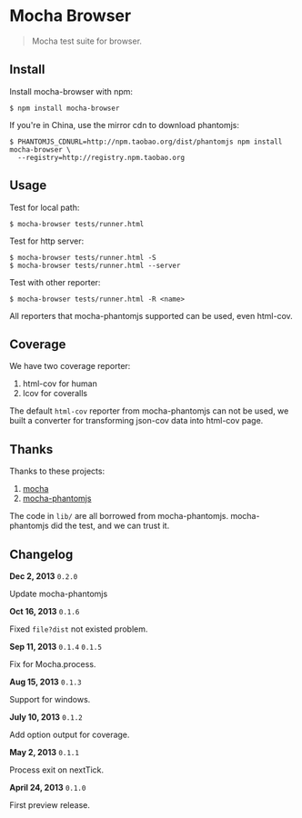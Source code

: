 # Mocha Browser

> Mocha test suite for browser.


## Install

Install mocha-browser with npm:

```
$ npm install mocha-browser
```

If you're in China, use the mirror cdn to download phantomjs:

```
$ PHANTOMJS_CDNURL=http://npm.taobao.org/dist/phantomjs npm install mocha-browser \
  --registry=http://registry.npm.taobao.org
```

## Usage

Test for local path:

```
$ mocha-browser tests/runner.html
```

Test for http server:

```
$ mocha-browser tests/runner.html -S
$ mocha-browser tests/runner.html --server
```

Test with other reporter:

```
$ mocha-browser tests/runner.html -R <name>
```

All reporters that mocha-phantomjs supported can be used, even html-cov.

## Coverage

We have two coverage reporter:

1. html-cov for human
2. lcov for coveralls

The default `html-cov` reporter from mocha-phantomjs can not be used,
we built a converter for transforming json-cov data into html-cov page.

## Thanks

Thanks to these projects:

1. [mocha](https://github.com/visionmedia/mocha)
2. [mocha-phantomjs](https://github.com/metaskills/mocha-phantomjs)

The code in `lib/` are all borrowed from mocha-phantomjs.
mocha-phantomjs did the test, and we can trust it.

## Changelog

**Dec 2, 2013** `0.2.0`

Update mocha-phantomjs

**Oct 16, 2013** `0.1.6`

Fixed `file?dist` not existed problem.

**Sep 11, 2013** `0.1.4` `0.1.5`

Fix for Mocha.process.

**Aug 15, 2013** `0.1.3`

Support for windows.

**July 10, 2013** `0.1.2`

Add option output for coverage.

**May 2, 2013** `0.1.1`

Process exit on nextTick.

**April 24, 2013** `0.1.0`

First preview release.
